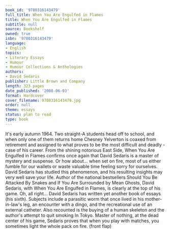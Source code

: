 ```yaml
---
book_id: '9780316143479'
full_title: When You Are Engulfed in Flames
title: When You Are Engulfed in Flames
subtitle: null
source: Bookshelf
owned: true
isbn: '9780316143479'
language:
- English
topics:
- Literary Essays
- Humour
- Humour Collections & Anthologies
authors:
- David Sedaris
publisher: Little Brown and Company
length: 323 pages
date_published: '2008-06-03'
format: Hardcover
cover_filename: 9780316143479.jpg
order: null
theme: essays
status: plan to read
type: book
---
```

It's early autumn 1964. Two straight-A students head off to school, and when only one of them returns home Chesney Yelverton is coaxed from retirement and assigned to what proves to be the most difficult and deadly - case of his career. From the shining notorious East Side, When You Are Engulfed in Flames confirms once again that David Sedaris is a master of mystery and suspense.
Or how about...
when set on fire, most of us either fumble for our wallets or waste valuable time feeling sorry for ourselves. David Sedaris has studied this phenomenon, and his resulting insights may very well save your life. Author of the national bestsellers Should You Be Attacked By Snakes and If You Are Surrounded by Mean Ghosts, David Sedaris, with When You Are Engulfed in Flames, is clearly at the top of his game.
Oh, all right...
David Sedaris has written yet another book of essays (his sixth). Subjects include a parasitic worm that once lived in his mother-in-law's leg, an encounter with a dingo, and the recreational use of an external catheter. Also recounted is the buying of a human skeleton and the author's attempt to quit smoking In Tokyo.
Master of nothing, at the dead center of his game, Sedaris proves that when you play with matches, you sometimes light the whole pack on fire.
(front flap)
